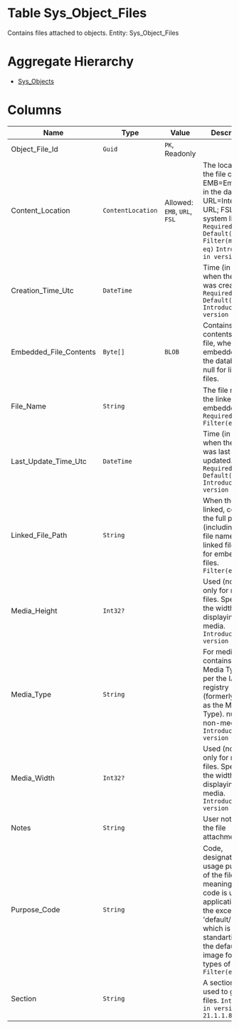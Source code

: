 # Table Sys_Object_Files

Contains files attached to objects. Entity: Sys_Object_Files

# Aggregate Hierarchy

* [Sys_Objects](Sys_Objects.md)

# Columns

| Name | Type | Value | Description |
| - | - | - | --- |
|Object_File_Id|`Guid`|`PK`, Readonly||
|Content_Location|`ContentLocation`|Allowed: `EMB`, `URL`, `FSL`|The location of the file contents. EMB=Embedded in the database; URL=Internet URL; FSL=File system link. `Required` `Default("EMB")` `Filter(multi eq)` `Introduced in version 20.1` |
|Creation_Time_Utc|`DateTime`||Time (in UTC), when the file was created. `Required` `Default(NowUtc)` `Introduced in version 20.1` |
|Embedded_File_Contents|`Byte[]`|`BLOB`|Contains the contents of the file, when it is embedded in the database. null for linked files. |
|File_Name|`String`||The file name of the linked or embedded file. `Required` `Filter(eq;like)` |
|Last_Update_Time_Utc|`DateTime`||Time (in UTC), when the file was last updated. `Required` `Default(NowUtc)` `Introduced in version 20.1` |
|Linked_File_Path|`String`||When the file is linked, contains the full path (including the file name) to the linked file. null for embedded files. `Filter(eq;like)` |
|Media_Height|`Int32?`||Used (non-null) only for media files. Specifies the width for displaying the media. `Introduced in version 20.1` |
|Media_Type|`String`||For media files, contains the Media Type as per the IANA registry (formerly known as the MIME Type). null for non-media files. `Introduced in version 20.1` |
|Media_Width|`Int32?`||Used (non-null) only for media files. Specifies the width for displaying the media. `Introduced in version 20.1` |
|Notes|`String`||User notes for the file attachment. |
|Purpose_Code|`String`||Code, designating the usage purpose of the file. The meaning of each code is up to the application with the exception of 'default/image', which is standartised as the default image for many types of objects. `Filter(eq)` |
|Section|`String`||A section name used to group files. `Introduced in version 21.1.1.84` |
